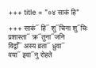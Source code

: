 +++
title = "०४ साकं हि"

+++
साकं᳓ हि᳓ शु᳓चिना शु᳓चिः  
प्रशास्ता᳓ क्र᳓तुना᳓जनि  
विद्वाँ᳓ अस्य व्रता᳓ ध्रुवा᳓  
वया᳓ इवा᳓नु रोहते
